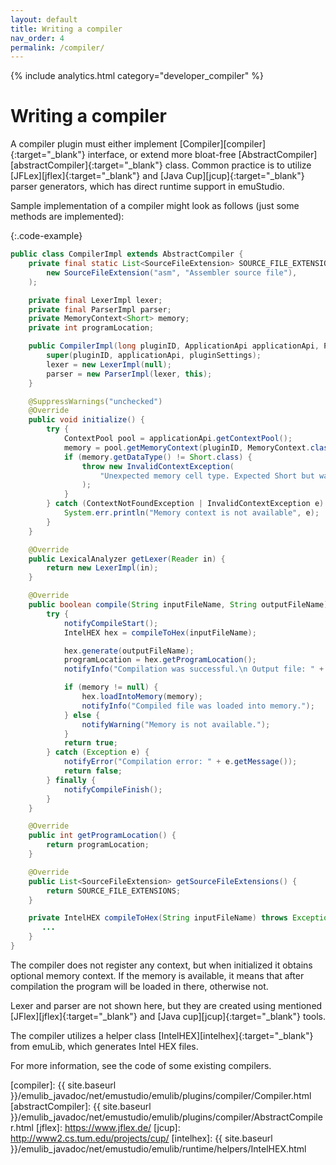 ```yaml
---
layout: default
title: Writing a compiler
nav_order: 4
permalink: /compiler/
---
```


{% include analytics.html category="developer_compiler" %}

# Writing a compiler

A compiler plugin must either implement [Compiler][compiler]{:target="_blank"} interface, or extend more bloat-free [AbstractCompiler][abstractCompiler]{:target="_blank"} class. Common practice is to utilize [JFLex][jflex]{:target="_blank"} and [Java Cup][jcup]{:target="_blank"} parser generators, which has direct runtime support in emuStudio.

Sample implementation of a compiler might look as follows (just some methods are implemented):

{:.code-example}
```java
public class CompilerImpl extends AbstractCompiler {
    private final static List<SourceFileExtension> SOURCE_FILE_EXTENSIONS = List.of(
        new SourceFileExtension("asm", "Assembler source file"),
    );

    private final LexerImpl lexer;
    private final ParserImpl parser;
    private MemoryContext<Short> memory;
    private int programLocation;

    public CompilerImpl(long pluginID, ApplicationApi applicationApi, PluginSettings pluginSettings) {
        super(pluginID, applicationApi, pluginSettings);
        lexer = new LexerImpl(null);
        parser = new ParserImpl(lexer, this);
    }

    @SuppressWarnings("unchecked")
    @Override
    public void initialize() {
        try {
            ContextPool pool = applicationApi.getContextPool();
            memory = pool.getMemoryContext(pluginID, MemoryContext.class);
            if (memory.getDataType() != Short.class) {
                throw new InvalidContextException(
                    "Unexpected memory cell type. Expected Short but was: " + memory.getDataType()
                );
            }
        } catch (ContextNotFoundException | InvalidContextException e) {
            System.err.println("Memory context is not available", e);
        }
    }

    @Override
    public LexicalAnalyzer getLexer(Reader in) {
        return new LexerImpl(in);
    }

    @Override
    public boolean compile(String inputFileName, String outputFileName) {
        try {
            notifyCompileStart();
            IntelHEX hex = compileToHex(inputFileName);

            hex.generate(outputFileName);
            programLocation = hex.getProgramLocation();
            notifyInfo("Compilation was successful.\n Output file: " + outputFileName);

            if (memory != null) {
                hex.loadIntoMemory(memory);
                notifyInfo("Compiled file was loaded into memory.");
            } else {
                notifyWarning("Memory is not available.");
            }
            return true;
        } catch (Exception e) {
            notifyError("Compilation error: " + e.getMessage());
            return false;
        } finally {
            notifyCompileFinish();
        }
    }

    @Override
    public int getProgramLocation() {
        return programLocation;
    }

    @Override
    public List<SourceFileExtension> getSourceFileExtensions() {
        return SOURCE_FILE_EXTENSIONS;
    }

    private IntelHEX compileToHex(String inputFileName) throws Exception {
       ...
    }
}
```

The compiler does not register any context, but when initialized it obtains optional memory context. If the memory
is available, it means that after compilation the program will be loaded in there, otherwise not.

Lexer and parser are not shown here, but they are created using mentioned [JFlex][jflex]{:target="_blank"} and [Java cup][jcup]{:target="_blank"} tools.

The compiler utilizes a helper class [IntelHEX][intelhex]{:target="_blank"} from emuLib, which generates Intel HEX files.

For more information, see the code of some existing compilers. 


[compiler]: {{ site.baseurl }}/emulib_javadoc/net/emustudio/emulib/plugins/compiler/Compiler.html
[abstractCompiler]: {{ site.baseurl }}/emulib_javadoc/net/emustudio/emulib/plugins/compiler/AbstractCompiler.html
[jflex]: https://www.jflex.de/
[jcup]: http://www2.cs.tum.edu/projects/cup/
[intelhex]: {{ site.baseurl }}/emulib_javadoc/net/emustudio/emulib/runtime/helpers/IntelHEX.html
